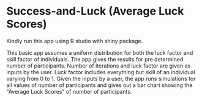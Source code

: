 # Success-and-Luck (Average Luck Scores)

Kindly run this app using R studio with shiny package.

This basic app assumes a uniform distribution for both the luck factor and skill factor of individuals.
The app gives the results for pre determined number of participants.
Number of iterations and luck factor are given as inputs by the user.
Luck factor includes everything but skill of an individual varying from 0 to 1. 
Given the inputs by a user, the app runs simulations for all values of number of participants and gives out a bar chart showing the "Average Luck Scores" of number of participants.
